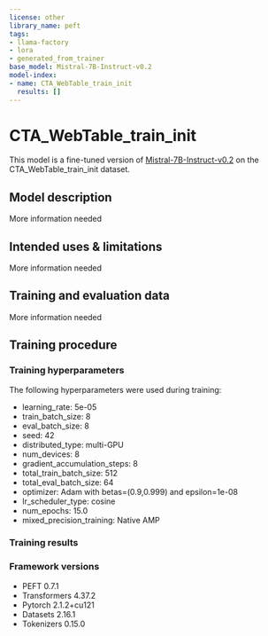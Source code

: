 ```yaml
---
license: other
library_name: peft
tags:
- llama-factory
- lora
- generated_from_trainer
base_model: Mistral-7B-Instruct-v0.2
model-index:
- name: CTA_WebTable_train_init
  results: []
---
```


<!-- This model card has been generated automatically according to the information the Trainer had access to. You
should probably proofread and complete it, then remove this comment. -->

# CTA_WebTable_train_init

This model is a fine-tuned version of [Mistral-7B-Instruct-v0.2](https://huggingface.co/Mistral-7B-Instruct-v0.2) on the CTA_WebTable_train_init dataset.

## Model description

More information needed

## Intended uses & limitations

More information needed

## Training and evaluation data

More information needed

## Training procedure

### Training hyperparameters

The following hyperparameters were used during training:
- learning_rate: 5e-05
- train_batch_size: 8
- eval_batch_size: 8
- seed: 42
- distributed_type: multi-GPU
- num_devices: 8
- gradient_accumulation_steps: 8
- total_train_batch_size: 512
- total_eval_batch_size: 64
- optimizer: Adam with betas=(0.9,0.999) and epsilon=1e-08
- lr_scheduler_type: cosine
- num_epochs: 15.0
- mixed_precision_training: Native AMP

### Training results



### Framework versions

- PEFT 0.7.1
- Transformers 4.37.2
- Pytorch 2.1.2+cu121
- Datasets 2.16.1
- Tokenizers 0.15.0